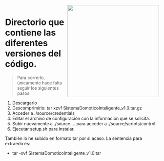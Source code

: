 <img width="300" src="https://www.raspberrypi.org/app/uploads/2017/06/Powered-by-Raspberry-Pi-Logo_Outline-Colour-Screen-500x153.png" align="right" />

# Directorio que contiene las diferentes versiones del código.
>Para correrlo, únicamente hace falta seguir los siguientes pasos:

1. Descargarlo
2. Descomprimirlo:
	tar xzvf SistemaDomoticoInteligente_v1.0.tar.gz
3. Acceder a ./source/credentials
4. Editar el archivo de configuración con la información que se solicita.
5. Subir nuevamente a ./source....
	para acceder a ./source/scripts/control
6. Ejecutar setup.sh para instalar.

También lo he subido en formato tar por si acaso.
La sentencia para extraerlo es:
- tar -xvf SistemaDomoticoInteligente_v1.0.tar
